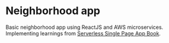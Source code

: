 Neighborhood app
=========
Basic neighborhood app using ReactJS and AWS microservices. Implementing learnings from [Serverless Single Page App Book](https://pragprog.com/book/brapps/serverless-single-page-apps).